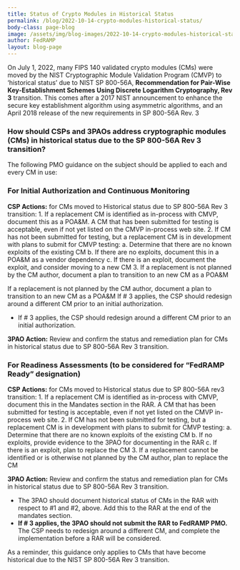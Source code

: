 ```yaml
---
title: Status of Crypto Modules in Historical Status
permalink: /blog/2022-10-14-crypto-modules-historical-status/
body-class: page-blog
image: /assets/img/blog-images/2022-10-14-crypto-modules-historical-status.png
author: FedRAMP
layout: blog-page
---
```

On July 1, 2022, many FIPS 140 validated crypto modules (CMs) were moved by the NIST Cryptographic Module Validation Program (CMVP) to ‘historical status’ due to NIST SP 800-56A, <b>Recommendation for Pair-Wise Key-Establishment Schemes Using Discrete Logarithm Cryptography, Rev 3</b> transition. This comes after a 2017 NIST announcement to enhance the secure key establishment algorithm using asymmetric algorithms, and an April 2018 release of the new requirements in SP 800-56A Rev. 3 

<h3>How should CSPs and 3PAOs address cryptographic modules (CMs) in historical status due to the SP 800-56A Rev 3 transition?</h3>

The following PMO guidance on the subject should be applied to each and every CM in use:
<h3>For Initial Authorization and Continuous Monitoring</h3> 
<b>CSP Actions:</b> for CMs moved to Historical status due to SP 800-56A Rev 3 transition:
1. If a replacement CM is identified as in-process with CMVP, document this as a POA&M. A CM that has been submitted for testing is acceptable, even if not yet listed on the CMVP in-process web site.
2. If CM has not been submitted for testing, but a replacement CM is in development with plans to submit for CMVP testing:
a. Determine that there are no known exploits of the existing CM
b. If there are no exploits, document this in a POA&M as a vendor dependency
c. If there is an exploit, document the exploit, and consider moving to a new CM
3. If a replacement is not planned by the CM author, document a plan to transition to an new CM as a POA&M

If a replacement is not planned by the CM author, document a plan to transition to an new CM as a POA&M
If # 3 applies, the CSP should redesign around a different CM prior to an initial authorization.
- If # 3 applies, the CSP should redesign around a different CM prior to an initial authorization.

<b>3PAO Action:</b> Review and confirm the status and remediation plan for CMs in historical status due to SP 800-56A Rev 3 transition.

<h3>For Readiness Assessments (to be considered for “FedRAMP Ready” designation)</h3> 
<b>CSP Actions:</b> for CMs moved to Historical status due to SP 800-56A rev3 transition:
1. If a replacement CM is identified as in-process with CMVP, document this in the Mandates section in the RAR. A CM that has been submitted for testing is acceptable, even if not yet listed on the CMVP in-process web site.
2. If CM has not been submitted for testing, but a replacement CM is in development with plans to submit for CMVP testing:
a. Determine that there are no known exploits of the existing CM
b. If no exploits, provide evidence to the 3PAO for documenting in the RAR
c. If there is an exploit, plan to replace the CM
3. If a replacement cannot be identified or is otherwise not planned by the CM author, plan to replace the CM

<b>3PAO Action:</b> Review and confirm the status and remediation plan for CMs in historical status due to SP 800-56A Rev 3 transition. 
- The 3PAO should document historical status of CMs in the RAR with respect to #1 and #2, above. Add this to the RAR at the end of the mandates section.
- <b>If # 3 applies, the 3PAO should not submit the RAR to FedRAMP PMO.</b> The CSP needs to redesign around a different CM, and complete the implementation before a RAR will be considered.

As a reminder, this guidance only applies to CMs that have become historical due to the NIST SP‌‌ 800-56A Rev 3 transition.
